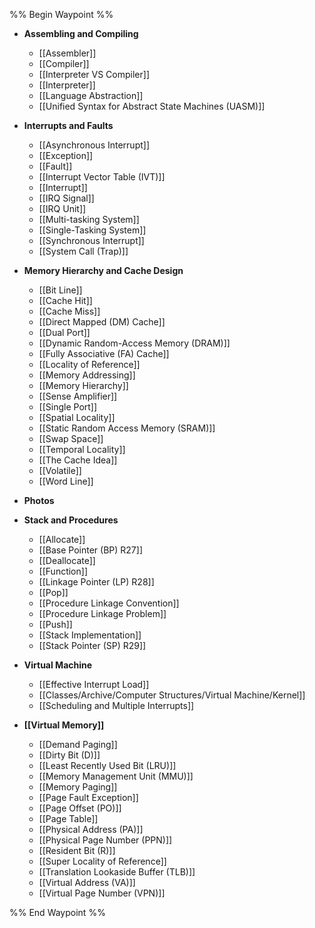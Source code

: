 %% Begin Waypoint %%
- **Assembling and Compiling**
	- [[Assembler]]
	- [[Compiler]]
	- [[Interpreter VS Compiler]]
	- [[Interpreter]]
	- [[Language Abstraction]]
	- [[Unified Syntax for Abstract State Machines (UASM)]]
- **Interrupts and Faults**
	- [[Asynchronous Interrupt]]
	- [[Exception]]
	- [[Fault]]
	- [[Interrupt Vector Table (IVT)]]
	- [[Interrupt]]
	- [[IRQ Signal]]
	- [[IRQ Unit]]
	- [[Multi-tasking System]]
	- [[Single-Tasking System]]
	- [[Synchronous Interrupt]]
	- [[System Call (Trap)]]
- **Memory Hierarchy and Cache Design**
	- [[Bit Line]]
	- [[Cache Hit]]
	- [[Cache Miss]]
	- [[Direct Mapped (DM) Cache]]
	- [[Dual Port]]
	- [[Dynamic Random-Access Memory (DRAM)]]
	- [[Fully Associative (FA) Cache]]
	- [[Locality of Reference]]
	- [[Memory Addressing]]
	- [[Memory Hierarchy]]
	- [[Sense Amplifier]]
	- [[Single Port]]
	- [[Spatial Locality]]
	- [[Static Random Access Memory (SRAM)]]
	- [[Swap Space]]
	- [[Temporal Locality]]
	- [[The Cache Idea]]
	- [[Volatile]]
	- [[Word Line]]
- **Photos**

- **Stack and Procedures**
	- [[Allocate]]
	- [[Base Pointer (BP) R27]]
	- [[Deallocate]]
	- [[Function]]
	- [[Linkage Pointer (LP) R28]]
	- [[Pop]]
	- [[Procedure Linkage Convention]]
	- [[Procedure Linkage Problem]]
	- [[Push]]
	- [[Stack Implementation]]
	- [[Stack Pointer (SP) R29]]
- **Virtual Machine**
	- [[Effective Interrupt Load]]
	- [[Classes/Archive/Computer Structures/Virtual Machine/Kernel]]
	- [[Scheduling and Multiple Interrupts]]
- **[[Virtual Memory]]**
	- [[Demand Paging]]
	- [[Dirty Bit (D)]]
	- [[Least Recently Used Bit (LRU)]]
	- [[Memory Management Unit (MMU)]]
	- [[Memory Paging]]
	- [[Page Fault Exception]]
	- [[Page Offset (PO)]]
	- [[Page Table]]
	- [[Physical Address (PA)]]
	- [[Physical Page Number (PPN)]]
	- [[Resident Bit (R)]]
	- [[Super Locality of Reference]]
	- [[Translation Lookaside Buffer (TLB)]]
	- [[Virtual Address (VA)]]
	- [[Virtual Page Number (VPN)]]

%% End Waypoint %%